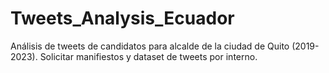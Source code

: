 # Tweets_Analysis_Ecuador
Análisis de tweets de candidatos para alcalde de la ciudad de Quito (2019-2023).
Solicitar manifiestos y dataset de tweets por interno.

